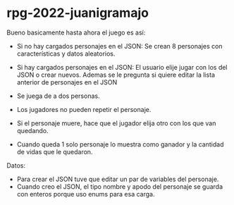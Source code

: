 # rpg-2022-juanigramajo

Bueno basicamente hasta ahora el juego es así:
- Si no hay cargados personajes en el JSON:
Se crean 8 personajes con características y datos aleatorios.
- Si hay cargados personajes en el JSON:
El usuario elije jugar con los del JSON o crear nuevos.
Ademas se le pregunta si quiere editar la lista anterior de personajes en el JSON

- Se juega de a dos personas.
- Los jugadores no pueden repetir el personaje.
- Si el personaje muere, hace que el jugador elija otro con los que van quedando.
- Cuando queda 1 solo personaje lo muestra como ganador y la cantidad de vidas que le quedaron.


Datos:
- Para crear el JSON tuve que editar un par de variables del personaje.
- Cuando creo el JSON, el tipo nombre y apodo del personaje se guarda con enteros porque uso enums para esa carga.